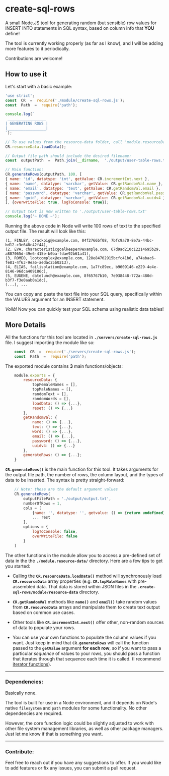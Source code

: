 # create-sql-rows
A small Node.JS tool for generating random (but sensible) row values for INSERT INTO statements in SQL syntax, based on column info that **YOU** define!

The tool is currently working properly (as far as I know), and I will be adding more features to it periodically.

Contributions are welcome!

## How to use it

Let's start with a basic example:
```js
'use strict';
const  CR  =  require('./module/create-sql-rows.js');
const  Path  =  require('path');

console.log(`
 _________________
| GENERATING ROWS |
|_________________|
`);

// To use values from the resource-data folder, call 'module.resourceData.loadData()'.
CR.resourceData.loadData();

// Output file path should include the desired filename:
const  outputPath  =  Path.join(__dirname,  './output/user-table-rows.txt');

// Main function:
CR.generateRows(outputPath, 100, [
{ name: 'id', datatype: 'int', getValue: CR.incrementInt.next },
{ name: 'name', datatype: 'varchar', getValue: CR.getRandomVal.name },
{ name: 'email', datatype: 'text', getValue: CR.getRandomVal.email },
{ name: 'password', datatype: 'varchar', getValue: CR.getRandomVal.password },
{ name: 'guid', datatype: 'varchar', getValue: CR.getRandomVal.uuidv4 },
], {overwriteFile: true, logToConsole: true});

// Output text is now written to './output/user-table-rows.txt'
console.log('~ DONE ~');
```
Running the above code in Node will write 100 rows of text to the specified output file. The result will look like this:
```
(1, FINLEY, crackpig@example.com, 04f2766bf08, 7bfc9a70-8e7a-44bc-bd12-c3e648c42f44),
(2, EVA, characteristicgoalkeeper@example.com, 67d9ad210c12214695b29, a807065d-49e6-415e-b0ba-fdae92b61a41),
(3, ROMEO, lootcomplex@example.com, 128e84702915bcfc41b6, a74abac6-fe81-4f63-9ea6-aedac25b0213),
(4, ELIAS, failisolation@example.com, 1a7fc89ec, b9609146-e229-4e4e-8146-96dca409186c),
(5, EUGENE, datelunch@example.com, 8f65767b10, 7e938448-772a-480d-b3f7-f3e0aab0a1dc),
(...), ...
```
You can copy and paste the text file into your SQL query, specifically within the VALUES argument for an INSERT statement.

*Voilà!* Now you can quickly test your SQL schema using realistic data tables!


## More Details

All the functions for this tool are located in  **`./servers/create-sql-rows.js`** file. I suggest importing the module like so:
```js
	const  CR  =  require('./servers/create-sql-rows.js');
	const  Path  =  require('path');
```

The exported module contains **3** main functions/objects:
```js
	module.exports = {
		resourceData: {
			topFemaleNames = [],
			topMaleNames = [],
			randomText = [],
			randomWords = [],
			loadData: () => {...},
			reset: () => {...}
		},
		getRandomVal: {
			name: () => {...},
			text: () => {...},
			word: () => {...},
			email: () => {...},
			password: () => {...},
			uuidv4: () => {...}
		},
		generateRows: () => {...};
	}
```
**`CR.generateRows()`** is the main function for this tool. It takes arguments for the output file path, the number of rows, the column layout, and the types of data to be inserted. The syntax is pretty straight-forward:
```js
	// Note: these are the default argument values
	CR.generateRows(
		outputFilePath = './output/output.txt',
		numberOfRows = 1,
		cols = [
			{name: '', datatype: '', getvalue: () => {return undefined}, staticValue: undefined},
			... rest
		],
		options = {
			logToConsole: false,
			overWriteFile: false
		}
	)
```
The other functions in the module allow you to access a pre-defined set of data in the the **`./module.resource-data/`** directory. Here are a few tips to get you started:

* Calling the **`CR.resourceData.loadData()`** method will synchronously load  **`CR.resourceData`** array properties (e.g. **`CR.topMaleNames`** with pre-assembled data. That data is stored within JSON files in the **`.create-sql-rows/module/resource-data`** directory.

* **`CR.getRandomVal`** methods like **`name()`** and **`email()`** take random values from **`CR.resourceData`** arrays and manipulate them to create text output based on common use cases.

* Other tools like **`CR.incrementInt.next()`** offer other, non-random sources of data to populate your rows.

* You can use your own functions to populate the column values if you want. Just keep in mind that **`CR.generateRows`** will call the function passed to the **`getValue`** argument **for each row**, so if you want to pass a particular *sequence* of values to your rows, you should pass a function that iterates through that sequence each time it is called. (I recommend [iterator functions](https://developer.mozilla.org/en-US/docs/Web/JavaScript/Guide/Iterators_and_Generators)).

---
### Dependencies:

Basically none.

The tool is built for use in a Node environment, and it depends on Node's native `filesystem` and `path` modules for some functionality. No other dependencies are required.

However, the core function logic could be slightly adjusted to work with other file system management libraries, as well as other package managers. Just let me know if that is something you want.

---

### Contribute:

Feel free to reach out if you have any suggestions to offer. If you would like to add features or fix any issues, you can submit a pull request.
